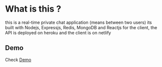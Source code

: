 # What is this ?
this is a real-time private chat application (means between two users)
its built with Nodejs, Expressjs, Redis, MongoDB and Reactjs for the client, the API is deployed on heroku and the client is on netlify

## Demo
Check [Demo](https://chatr-demo.netlify.com)
